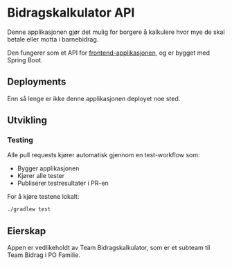 # Bidragskalkulator API

Denne applikasjonen gjør det mulig for borgere å kalkulere hvor mye de skal betale eller motta i barnebidrag.

Den fungerer som et API for [frontend-applikasjonen](/navikt/bidrag-bidragskalkulator-ui), og er bygget med Spring Boot.

## Deployments

Enn så lenge er ikke denne applikasjonen deployet noe sted.

## Utvikling

### Testing
Alle pull requests kjører automatisk gjennom en test-workflow som:
- Bygger applikasjonen
- Kjører alle tester
- Publiserer testresultater i PR-en

For å kjøre testene lokalt:
```bash
./gradlew test
```

## Eierskap

Appen er vedlikeholdt av Team Bidragskalkulator, som er et subteam til Team Bidrag i PO Familie.
